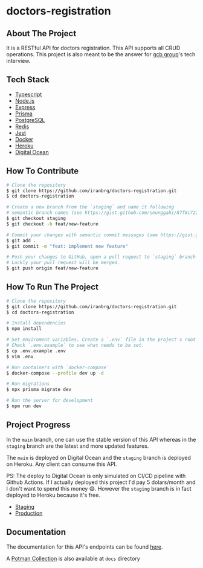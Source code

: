 # doctors-registration

## About The Project

It is a RESTful API for doctors registration. This API supports all CRUD
operations. This project is also meant to be the answer for [gcb group](https://gcbinvestimentos.com)'s tech
interview.

## Tech Stack

- [Typescript](https://www.typescriptlang.org/)
- [Node.js](https://nodejs.org/en/)
- [Express](https://expressjs.com/pt-br/)
- [Prisma](https://www.prisma.io/)
- [PostgreSQL](https://www.postgresql.org/)
- [Redis](https://redis.io/)
- [Jest](https://jestjs.io/)
- [Docker](https://www.docker.com/)
- [Heroku](https://www.heroku.com/)
- [Digital Ocean](https://www.digitalocean.com/)

## How To Contribute

```bash
# Clone the repository
$ git clone https://github.com/iranbrg/doctors-registration.git
$ cd doctors-registration

# Create a new branch from the `staging` and name it following
# semantic branch names (see https://gist.github.com/seunggabi/87f8c722d35cd07deb3f649d45a31082)
$ git checkout staging
$ git checkout -b feat/new-feature

# Commit your changes with semantic commit messages (see https://gist.github.com/joshbuchea/6f47e86d2510bce28f8e7f42ae84c716)
$ git add .
$ git commit -m "feat: implement new feature"

# Push your changes to GitHub, open a pull request to `staging` branch and wait for CI.
# Luckly your pull request will be merged.
$ git push origin feat/new-feature
```

## How To Run The Project

```bash
# Clone the repository
$ git clone https://github.com/iranbrg/doctors-registration.git
$ cd doctors-registration

# Install dependencies
$ npm install

# Set enviroment variables. Create a `.env` file in the project's root
# Check `.env.example` to see what needs to be set.
$ cp .env.example .env
$ vim .env

# Run containers with `docker-compose`
$ docker-compose --profile dev up -d

# Run migrations
$ npx prisma migrate dev

# Run the server for development
$ npm run dev
```

## Project Progress

In the `main` branch, one can use the stable version of this API whereas in the
`staging` branch are the latest and more updated features.

The `main` is deployed on Digital Ocean and the `staging` branch
is deployed on Heroku. Any client can consume this API.

PS: The deploy to Digital Ocean is only simulated on CI/CD pipeline with Github
Actions. If I actually deployed this project I'd pay 5 dolars/month and I don't
want to spend this money 😄. However the `staging` branch is in fact deployed to
Heroku because it's free.

- [Staging](https://doctors-registration.herokuapp.com)
- [Production]()

## Documentation

<!-- Maybe use this as an example of how to improve API doc:
https://documenter.getpostman.com/view/3232248/auth0-nodejs-jwt-auth/7LnAi4o
-->
The documentation for this API's endpoints can be found [here](https://documenter.getpostman.com/view/17688858/UVJWqfLa).

A [Potman Collection](./docs/doctors-registration.postman_collection.json) is also available at `docs` directory
